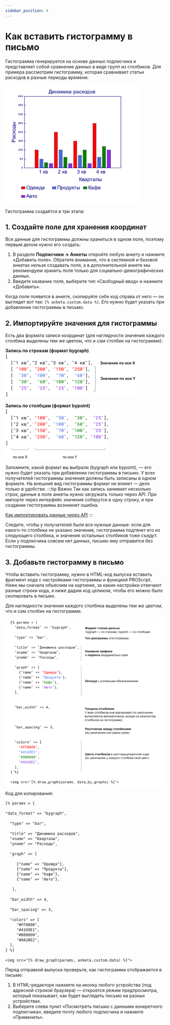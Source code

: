 ```yaml
---
sidebar_position: 6
---
```


# Как вставить гистограмму в письмо
Гистограмма генерируется на основе данных подписчика и представляет собой сравнение данных в виде групп из столбиков. Для примера рассмотрим гистограмму, которая сравнивает статьи расходов в разные периоды времени:

![Bar graph](./assets/how-to-add-bar-graph/bar-graph.png) <br/>

Гистограмма создаётся в три этапа:
## 1. Создайте поле для хранения координат
Все данные для гистограммы должны храниться в одном поле, поэтому первым делом нужно его создать:
1. В разделе **Подписчики → Анкеты** откройте любую анкету и нажмите «Добавить поле». Обратите внимание, что в системной и базовой анкетах нельзя создавать поля, а в дополнительной анкете мы рекомендуем хранить поля только для социально-демографических данных.
2. Введите название поля, выберите тип «Свободный ввод» и нажмите «Добавить».

Когда поле появится в анкете, скопируйте себе код справа от него — он выглядит вот так: `[% anketa.custom.data %]`. Его нужно будет указать при добавлении гистограммы в письмо.
## 2. Импортируйте значения для гистограммы
Есть два формата записи координат (для наглядности значения каждого столбика выделены тем же цветом, что и сам столбик на гистограмме):

**Запись по строкам (формат bygraph)**<br/>
![Bygraph format](./assets/how-to-add-bar-graph/bygraph-format.png) <br/>

**Запись по столбцам (формат bypoint)**<br/>
![Bypoint format](./assets/how-to-add-bar-graph/bypoint-format.png) <br/>

Запомните, какой формат вы выбрали (bygraph или bypoint), — его нужно будет указать при добавлении гистограммы в письмо. У всех получателей гистограммы значения должны быть записаны в одном формате. На внешний вид гистограммы формат не влияет — дело только в удобстве.
:::tip Важно
Так как запись занимает несколько строк, данные в поле анкеты нужно загружать только через API. При импорте через интерфейс значения соберутся в одну строку, и при создании гистограммы возникнет ошибка.

[Как импортировать данные через API](https://sendsay.ru/api/api.html#C%D0%BE%D0%B7%D0%B4%D0%B0%D1%82%D1%8C-%D0%BF%D0%BE%D0%B4%D0%BF%D0%B8%D1%81%D1%87%D0%B8%D0%BA%D0%B0-%D0%9E%D0%B1%D0%BD%D0%BE%D0%B2%D0%B8%D1%82%D1%8C-%D0%B4%D0%B0%D0%BD%D0%BD%D1%8B%D0%B5-%D0%BF%D0%BE%D0%B4%D0%BF%D0%B8%D1%81%D1%87%D0%B8%D0%BA%D0%B0-%D0%9A%D0%94)
:::

Следите, чтобы у получателей были все нужные данные: если для какого-то столбика не указано значение, гистограмма подтянет его из следующего столбика, и значения остальных столбиков тоже съедут. Если у подписчика совсем нет данных, письмо ему отправится без гистограммы.

## 3. Добавьте гистограмму в письмо
Чтобы вставить гистограмму, нужно в HTML-код выпуска вставить фрагмент кода с настройками гистограммы и функцией PROScript. Ниже мы сначала объясним на картинке, за какие настройки отвечают разные строки кода, а ниже дадим код целиком, чтобы его можно было скопировать в письмо.

Для наглядности значения каждого столбика выделены тем же цветом, что и сам столбик на гистограмме.

![HTML code for bar graph](./assets/how-to-add-bar-graph/html-code-for-bar-graph.png) <br/>
Код для копирования:
```
[% params = {

"data_format" => "bygraph",

  "type" => "bar",

  "title" => "Динамика расходов",
  "xname" => "Кварталы",
  "yname" => "Расходы",

  "graph" => [

     {"name" => "Одежда"},
     {"name" => "Продукты"},
     {"name" => "Кафе"},
     {"name" => "Авто"},

   ],

  "bar_width" => 4,

  "bar_spacing" => 3,

  "colors" => [
     "#FF0000",
     "#4169E1",
     "#008000",
     "#8A2BE2",
  ],
} %]

<img src="[% draw_graph(params, anketa.custom.data) %]">
```
Перед отправкой выпуска проверьте, как гистограмма отображается в письме:
1. В HTML-редакторе нажмите на иконку любого устройства (под адресной строкой браузера) — откроется режим предпросмотра, который показывает, как будет выглядеть письмо на разных устройствах.
2. Выберите слева пункт «Посмотреть письмо с данными конкретного подписчика», введите почту любого подписчика и нажмите «Применить».